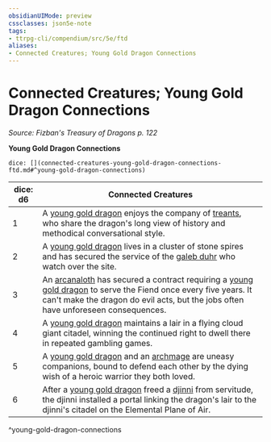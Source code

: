 ```yaml
---
obsidianUIMode: preview
cssclasses: json5e-note
tags:
- ttrpg-cli/compendium/src/5e/ftd
aliases:
- Connected Creatures; Young Gold Dragon Connections
---
```

# Connected Creatures; Young Gold Dragon Connections
*Source: Fizban's Treasury of Dragons p. 122* 

**Young Gold Dragon Connections**

`dice: [](connected-creatures-young-gold-dragon-connections-ftd.md#^young-gold-dragon-connections)`

| dice: d6 | Connected Creatures |
|----------|---------------------|
| 1 | A [young gold dragon](Інструменти%20ДМ/CLI/bestiary/dragon/young-gold-dragon-xmm.md) enjoys the company of [treants](Інструменти%20ДМ/CLI/bestiary/plant/treant-xmm.md), who share the dragon's long view of history and methodical conversational style. |
| 2 | A [young gold dragon](Інструменти%20ДМ/CLI/bestiary/dragon/young-gold-dragon-xmm.md) lives in a cluster of stone spires and has secured the service of the [galeb duhr](Інструменти%20ДМ/CLI/bestiary/elemental/galeb-duhr-xmm.md) who watch over the site. |
| 3 | An [arcanaloth](Інструменти%20ДМ/CLI/bestiary/fiend/arcanaloth-xmm.md) has secured a contract requiring a [young gold dragon](Інструменти%20ДМ/CLI/bestiary/dragon/young-gold-dragon-xmm.md) to serve the Fiend once every five years. It can't make the dragon do evil acts, but the jobs often have unforeseen consequences. |
| 4 | A [young gold dragon](Інструменти%20ДМ/CLI/bestiary/dragon/young-gold-dragon-xmm.md) maintains a lair in a flying cloud giant citadel, winning the continued right to dwell there in repeated gambling games. |
| 5 | A [young gold dragon](Інструменти%20ДМ/CLI/bestiary/dragon/young-gold-dragon-xmm.md) and an [archmage](Інструменти%20ДМ/CLI/bestiary/humanoid/archmage-xmm.md) are uneasy companions, bound to defend each other by the dying wish of a heroic warrior they both loved. |
| 6 | After a [young gold dragon](Інструменти%20ДМ/CLI/bestiary/dragon/young-gold-dragon-xmm.md) freed a [djinni](Інструменти%20ДМ/CLI/bestiary/elemental/djinni-xmm.md) from servitude, the djinni installed a portal linking the dragon's lair to the djinni's citadel on the Elemental Plane of Air. |
^young-gold-dragon-connections